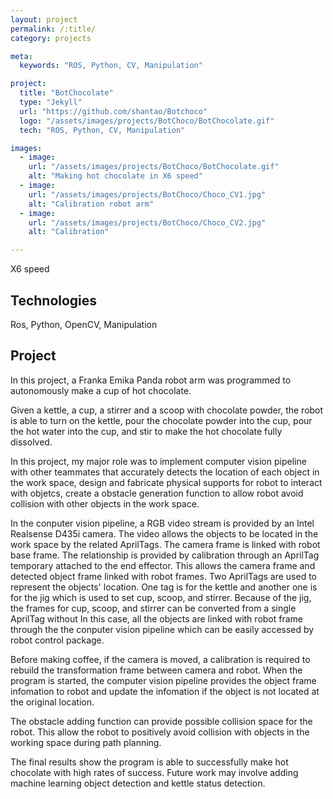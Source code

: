 ```yaml
---
layout: project
permalink: /:title/
category: projects

meta:
  keywords: "ROS, Python, CV, Manipulation"

project:
  title: "BotChocolate"
  type: "Jekyll"
  url: "https://github.com/shantao/Botchoco"
  logo: "/assets/images/projects/BotChoco/BotChocolate.gif"
  tech: "ROS, Python, CV, Manipulation"

images:
  - image:
    url: "/assets/images/projects/BotChoco/BotChocolate.gif"
    alt: "Making hot chocolate in X6 speed"
  - image:
    url: "/assets/images/projects/BotChoco/Choco_CV1.jpg"
    alt: "Calibration robot arm"
  - image:
    url: "/assets/images/projects/BotChoco/Choco_CV2.jpg"
    alt: "Calibration"

---
```




X6 speed 

## Technologies
Ros, Python, OpenCV, Manipulation

## Project
<p>In this project, a Franka Emika Panda robot arm was programmed to autonomously make a cup of hot chocolate.</p>


<p>Given a kettle, a cup, a stirrer and a scoop with chocolate powder, the robot is able to turn on the kettle, pour the chocolate powder into the cup, pour the hot water into the cup, and stir to make the hot chocolate fully dissolved.</p>

<p>In this project, my major role was to implement computer vision pipeline with other teammates that accurately detects the location of each object in the work space, design and fabricate physical supports for robot to interact with objetcs, create a obstacle generation function to allow robot avoid collision with other objects in the work space.</p>

<p>In the conputer vision pipeline, a RGB video stream is provided by an Intel Realsense D435i camera. The video allows the objects to be located in the work space by the related AprilTags. The camera frame is linked with robot base frame. The relationship is provided by calibration through an AprilTag temporary attached to the end effector. This allows the camera frame and detected object frame linked with robot frames. Two AprilTags are used to represent the objects' location. One tag is for the kettle and another one is for the jig which is used to set cup, scoop, and stirrer. Because of the jig, the frames for cup, scoop, and stirrer can be converted from a single AprilTag without  In this case, all the objects are linked with robot frame through the the conputer vision pipeline which can be easily accessed by robot control package.</p>

<p>Before making coffee, if the camera is moved, a calibration is required to rebuild the transformation frame between camera and robot. When the program is started, the computer vision pipeline provides the object frame infomation to robot and update the infomation if the object is not located at the original location. </p>

<p>The obstacle adding function can provide possible collision space for the robot. This allow the robot to positively avoid collision with objects in the working space during path planning.</p>

<p>The final results show the program is able to successfully make hot chocolate with high rates of success. Future work may involve adding machine learning object detection and kettle status detection.</p>

<br><br>

